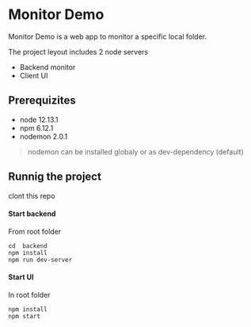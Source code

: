 # Monitor Demo
Monitor Demo is a web app to monitor a specific local folder. 

The project leyout includes 2 node servers
* Backend monitor
* Client UI

## Prerequizites 
* node 12.13.1
* npm 6.12.1
* nodemon 2.0.1
> nodemon can be installed globaly or as dev-dependency (default)

## Runnig the project
clont this repo
#### Start backend
From root folder
```
cd  backend
npm install
npm run dev-server
```
#### Start UI
In root folder
```
npm install
npm start
```


